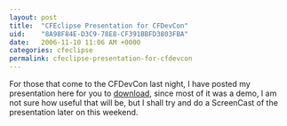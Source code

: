 ```yaml
---
layout: post
title:  "CFEclipse Presentation for CFDevCon"
uid:	"8A98F84E-D3C9-78E8-CF391BBFD3803FBA"
date:   2006-11-10 11:06 AM +0000
categories: cfeclipse
permalink: cfeclipse-presentation-for-cfdevcon
---
```

For those that come to the CFDevCon last night, I have posted my presentation here for you to <a href="http://media.libsyn.com/media/markdrew/markdrew_cfeclipse.pdf">download</a>, since most of it was a demo, I am not sure how useful that will be, but I shall try and do a ScreenCast of the presentation later on this weekend.